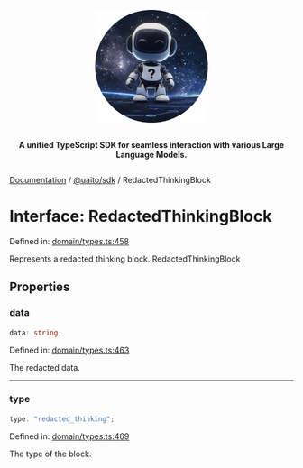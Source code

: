 <div style="display:flex; flex-direction:column; align-items:center;">
<p align="center">
  <img src="../UAITO.png" alt="UAITO Logo" width="200"/>
</p>

<p align="center">
  <strong>A unified TypeScript SDK for seamless interaction with various Large Language Models.</strong>
</p>
</div>

[Documentation](README.md) / [@uaito/sdk](@uaito.sdk.md) / RedactedThinkingBlock

# Interface: RedactedThinkingBlock

Defined in: [domain/types.ts:458](https://github.com/elribonazo/uaito/blob/e8a99a51ecef50ca2ab658a9a05f1b268e4bdc19/packages/sdk/src/domain/types.ts#L458)

Represents a redacted thinking block.
 RedactedThinkingBlock

## Properties

### data

```ts
data: string;
```

Defined in: [domain/types.ts:463](https://github.com/elribonazo/uaito/blob/e8a99a51ecef50ca2ab658a9a05f1b268e4bdc19/packages/sdk/src/domain/types.ts#L463)

The redacted data.

***

### type

```ts
type: "redacted_thinking";
```

Defined in: [domain/types.ts:469](https://github.com/elribonazo/uaito/blob/e8a99a51ecef50ca2ab658a9a05f1b268e4bdc19/packages/sdk/src/domain/types.ts#L469)

The type of the block.
